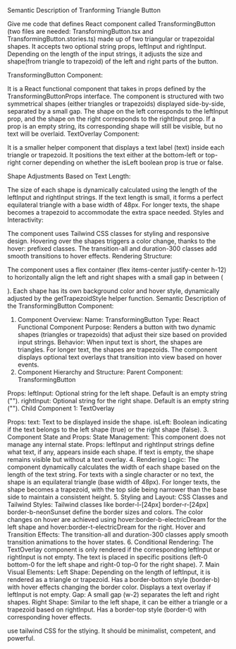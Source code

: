 Semantic Description of Tranforming Triangle Button

Give me code that defines React component called TransformingButton (two files are needed: TransformingButton.tsx and TransformingButton.stories.ts) made up of two triangular or trapezoidal shapes. It accepts two optional string props, leftInput and rightInput. Depending on the length of the input strings, it adjusts the size and shape(from triangle to trapezoid) of the left and right parts of the button.

TransformingButton Component:

It is a React functional component that takes in props defined by the TransformingButtonProps interface.
The component is structured with two symmetrical shapes (either triangles or trapezoids) displayed side-by-side, separated by a small gap.
The shape on the left corresponds to the leftInput prop, and the shape on the right corresponds to the rightInput prop.
If a prop is an empty string, its corresponding shape will still be visible, but no text will be overlaid.
TextOverlay Component:

It is a smaller helper component that displays a text label (text) inside each triangle or trapezoid.
It positions the text either at the bottom-left or top-right corner depending on whether the isLeft boolean prop is true or false.

Shape Adjustments Based on Text Length:

The size of each shape is dynamically calculated using the length of the leftInput and rightInput strings.
If the text length is small, it forms a perfect equilateral triangle with a base width of 48px.
For longer texts, the shape becomes a trapezoid to accommodate the extra space needed.
Styles and Interactivity:

The component uses Tailwind CSS classes for styling and responsive design.
Hovering over the shapes triggers a color change, thanks to the hover: prefixed classes.
The transition-all and duration-300 classes add smooth transitions to hover effects.
Rendering Structure:

The component uses a flex container (flex items-center justify-center h-12) to horizontally align the left and right shapes with a small gap in between (<div className="w-2" />).
Each shape has its own background color and hover style, dynamically adjusted by the getTrapezoidStyle helper function.
Semantic Description of the TransformingButton Component:
1. Component Overview:
Name: TransformingButton
Type: React Functional Component
Purpose: Renders a button with two dynamic shapes (triangles or trapezoids) that adjust their size based on provided input strings.
Behavior: When input text is short, the shapes are triangles. For longer text, the shapes are trapezoids. The component displays optional text overlays that transition into view based on hover events.
2. Component Hierarchy and Structure:
Parent Component: TransformingButton

Props:
leftInput: Optional string for the left shape. Default is an empty string ("").
rightInput: Optional string for the right shape. Default is an empty string ("").
Child Component 1: TextOverlay

Props:
text: Text to be displayed inside the shape.
isLeft: Boolean indicating if the text belongs to the left shape (true) or the right shape (false).
3. Component State and Props:
State Management: This component does not manage any internal state.
Props:
leftInput and rightInput strings define what text, if any, appears inside each shape.
If text is empty, the shape remains visible but without a text overlay.
4. Rendering Logic:
The component dynamically calculates the width of each shape based on the length of the text string.
For texts with a single character or no text, the shape is an equilateral triangle (base width of 48px).
For longer texts, the shape becomes a trapezoid, with the top side being narrower than the base side to maintain a consistent height.
5. Styling and Layout:
CSS Classes and Tailwind Styles:
Tailwind classes like border-l-[24px] border-r-[24px] border-b-neonSunset define the border sizes and colors.
The color changes on hover are achieved using hover:border-b-electricDream for the left shape and hover:border-t-electricDream for the right.
Hover and Transition Effects:
The transition-all and duration-300 classes apply smooth transition animations to the hover states.
6. Conditional Rendering:
The TextOverlay component is only rendered if the corresponding leftInput or rightInput is not empty.
The text is placed in specific positions (left-0 bottom-0 for the left shape and right-0 top-0 for the right shape).
7. Main Visual Elements:
Left Shape:
Depending on the length of leftInput, it is rendered as a triangle or trapezoid.
Has a border-bottom style (border-b) with hover effects changing the border color.
Displays a text overlay if leftInput is not empty.
Gap: A small gap (w-2) separates the left and right shapes.
Right Shape:
Similar to the left shape, it can be either a triangle or a trapezoid based on rightInput.
Has a border-top style (border-t) with corresponding hover effects.

use tailwind CSS for the stlying. It should be minimalist, competent, and powerful.